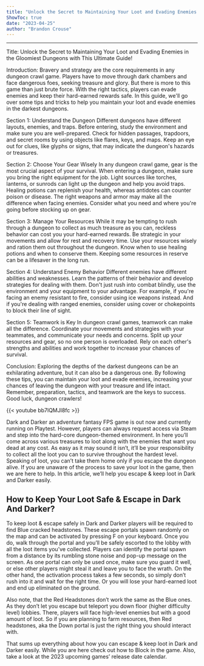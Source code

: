 ```yaml
---
title: "Unlock the Secret to Maintaining Your Loot and Evading Enemies in the Gloomiest Dungeons with This Ultimate Guide!"
ShowToc: true 
date: "2023-04-25"
author: "Brandon Crouse"
---
```

*****
Title: Unlock the Secret to Maintaining Your Loot and Evading Enemies in the Gloomiest Dungeons with This Ultimate Guide!

Introduction:
Bravery and strategy are the core requirements in any dungeon crawl game. Players have to move through dark chambers and face dangerous foes, seeking treasure and glory. But there is more to this game than just brute force. With the right tactics, players can evade enemies and keep their hard-earned rewards safe. In this guide, we'll go over some tips and tricks to help you maintain your loot and evade enemies in the darkest dungeons.

Section 1: Understand the Dungeon
Different dungeons have different layouts, enemies, and traps. Before entering, study the environment and make sure you are well-prepared. Check for hidden passages, trapdoors, and secret rooms by using objects like flares, keys, and maps. Keep an eye out for clues, like glyphs or signs, that may indicate the dungeon's hazards or treasures.

Section 2: Choose Your Gear Wisely
In any dungeon crawl game, gear is the most crucial aspect of your survival. When entering a dungeon, make sure you bring the right equipment for the job. Light sources like torches, lanterns, or sunrods can light up the dungeon and help you avoid traps. Healing potions can replenish your health, whereas antidotes can counter poison or disease. The right weapons and armor may make all the difference when facing enemies. Consider what you need and where you're going before stocking up on gear.

Section 3: Manage Your Resources
While it may be tempting to rush through a dungeon to collect as much treasure as you can, reckless behavior can cost you your hard-earned rewards. Be strategic in your movements and allow for rest and recovery time. Use your resources wisely and ration them out throughout the dungeon. Know when to use healing potions and when to conserve them. Keeping some resources in reserve can be a lifesaver in the long run.

Section 4: Understand Enemy Behavior
Different enemies have different abilities and weaknesses. Learn the patterns of their behavior and develop strategies for dealing with them. Don't just rush into combat blindly, use the environment and your equipment to your advantage. For example, if you're facing an enemy resistant to fire, consider using ice weapons instead. And if you're dealing with ranged enemies, consider using cover or chokepoints to block their line of sight.

Section 5: Teamwork is Key
In dungeon crawl games, teamwork can make all the difference. Coordinate your movements and strategies with your teammates, and communicate your needs and concerns. Split up your resources and gear, so no one person is overloaded. Rely on each other's strengths and abilities and work together to increase your chances of survival.

Conclusion:
Exploring the depths of the darkest dungeons can be an exhilarating adventure, but it can also be a dangerous one. By following these tips, you can maintain your loot and evade enemies, increasing your chances of leaving the dungeon with your treasure and life intact. Remember, preparation, tactics, and teamwork are the keys to success. Good luck, dungeon crawlers!

{{< youtube bb7lQMJl8fc >}} 



Dark and Darker an adventure fantasy FPS game is out now and currently running on Playtest. However, players can always request access via Steam and step into the hard-core dungeon-themed environment. In here you’ll come across various treasures to loot along with the enemies that want you dead at any cost. As easy as it may sound it isn’t, it’ll be your responsibility to collect all the loot you can to survive throughout the hardest level. Speaking of loot, you can’t take them home only if you escape the dungeon alive. If you are unaware of the process to save your loot in the game, then we are here to help. In this article, we’ll help you escape & keep loot in Dark and Darker easily.
 
## How to Keep Your Loot Safe & Escape in Dark And Darker?
 

 
To keep loot & escape safely in Dark and Darker players will be required to find Blue cracked headstones. These escape portals spawn randomly on the map and can be activated by pressing F on your keyboard. Once you do, walk through the portal and you’ll be safely escorted to the lobby with all the loot items you’ve collected. Players can identify the portal spawn from a distance by its rumbling stone noise and pop-up message on the screen. As one portal can only be used once, make sure you guard it well, or else other players might steal it and leave you to face the wrath. On the other hand, the activation process takes a few seconds, so simply don’t rush into it and wait for the right time. Or you will lose your hard-earned loot and end up eliminated on the ground.
 
Also note, that the Red Headstones don’t work the same as the Blue ones. As they don’t let you escape but teleport you down floor (higher difficulty level) lobbies. There, players will face high-level enemies but with a good amount of loot. So if you are planning to farm resources, then Red headstones, aka the Down portal is just the right thing you should interact with.
 
That sums up everything about how you can escape & keep loot in Dark and Darker easily. While you are here check out how to Block in the game. Also, take a look at the 2023 upcoming games’ release date calendar.




